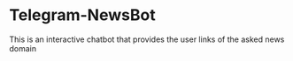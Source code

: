 # Telegram-NewsBot
This is an interactive chatbot that provides the user links of the asked news domain
